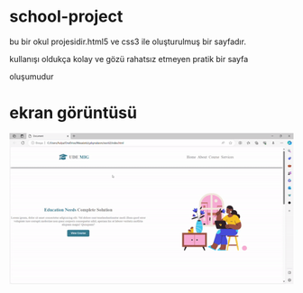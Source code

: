 <h1> school-project </h1>

bu bir okul projesidir.html5 ve css3 ile oluşturulmuş bir sayfadır.

kullanışı oldukça kolay ve gözü rahatsız etmeyen pratik bir sayfa 

oluşumudur

<h1> ekran görüntüsü </h1>

![](ekran.gif)
